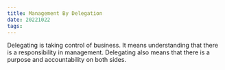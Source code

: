 ```yaml
---
title: Management By Delegation
date: 20221022
tags:
---
```


Delegating is taking control of business. It means understanding that there is a responsibility in management. Delegating also means that there is a purpose and accountability on both sides. 